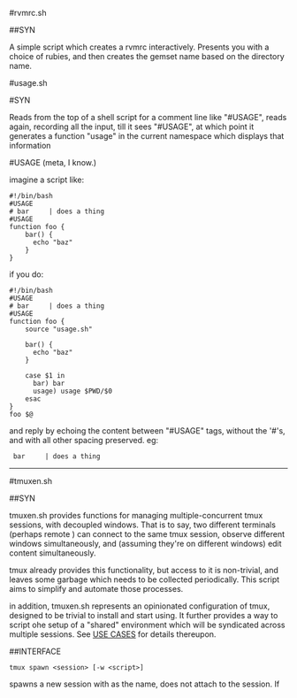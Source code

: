 #rvmrc.sh

##SYN

A simple script which creates a rvmrc interactively. Presents you with a choice of rubies, and then creates the
gemset name based on the directory name.

#usage.sh

#SYN

Reads from the top of a shell script for a comment line like "#USAGE", reads 
again, recording all the input, till it sees "#USAGE", at which point it generates
a function "usage" in the current namespace which displays that information

#USAGE
(meta, I know.)

imagine a script like:

    #!/bin/bash
    #USAGE
    # bar     | does a thing
    #USAGE
    function foo {
        bar() {
          echo "baz"
        }
    }

if you do:

    #!/bin/bash
    #USAGE
    # bar     | does a thing
    #USAGE
    function foo {
        source "usage.sh"

        bar() {
          echo "baz"
        }
        
        case $1 in 
          bar) bar
          usage) usage $PWD/$0
        esac
    }
    foo $@

and reply by echoing the content between "#USAGE" tags, without the '#'s, and 
with all other spacing preserved. eg:

     bar     | does a thing

-------------------------------------------------------------------------------

#tmuxen.sh

##SYN

tmuxen.sh provides functions for managing multiple-concurrent tmux sessions,
with decoupled windows. That is to say, two different terminals (perhaps remote
) can connect to the same tmux session, observe different windows simultaneously,
and (assuming they're on different windows) edit content simultaneously.

tmux already provides this functionality, but access to it is non-trivial, and
leaves some garbage which needs to be collected periodically. This script aims
to simplify and automate those processes.

in addition, tmuxen.sh represents an opinionated configuration of tmux, designed
to be trivial to install and start using. It further provides a way to script
ohe setup of a "shared" environment which will be syndicated across multiple
sessions. See [USE CASES]() for details thereupon.

##INTERFACE

    tmux spawn <session> [-w <script>]

spawns a new session with <session> as the name, does not attach to the session.
If <script> is provided, that script is executed with the session's name as it's
first argument. This allows the scripting of the setup of the new session.

    tmux connect <session>

attaches to an existing session, but in a desynced way, as described above

    tmux kill <session>

kills the named session, and detaches all attached tmuxen

    tmux garbage [<session>]

removes all duplicated connections to the given session to which noone is attached.
If no session is given, does this for all sessions. Eg, assume there are sessions
like:

      foo     A
      foo-1
      foo-2   A
      bar
      bar-1
      bar-2

Running `tmux garbage foo` will leave you with:

      foo   A
      foo-2 A
      bar
      bar-1
      bar-2

and running `tmux garbage` will leave you with:

      foo   A
      foo-2 A
      bar

The next foo session will be foo-3. It is suggested that this command is run often, to
avoid cluttering your tmux server and potentially affecting performance.

    tmux prune <session>

removes all but the original tmux session, removes even clients attached in sub-sessions.
Eg, given

      foo     A
      foo-1
      foo-2   A
      bar
      bar-1
      bar-2

Running `tmux prune foo`, will give:

      foo     A
      bar
      bar-1
      bar-2


##INSTALLATION

install with:

    curl <url> | sh

if you want to remove tmuxen, running

    tmux tmuxen-implode

will restore normal tmux functionality, and -- if `.tmux.conf.existing` exists,
will prompt you to swap your current `.tmux.conf` for that (writing `.tmux.conf`
to `.tmux.conf.tmuxen` in the process)

##ROADMAP

  v0.1.0 goals:

    1) all command functionality present, with manual testing
    2) config included in script
    3) bash bomb installation (a la bash + curl / bash + wget)

  v0.5.0 goals:

    1) install/implode functionality in place,
    2) some automatic testing where possible.
        (unit testing bash scripts is often non-trivial)

  v1.0.0 goals:

    1) scripting/hooks for commands.
    2) full automatic testing suite (dependent on building such a thing)

  >v1.0.0 goals:

    merge some of this functionality into tmux proper? :)

##GLOSSARY

    tmux, n. (pl. "tmuxen")

1. A tool for multiplexing a terminal emulator.

2. A single named session of the tmux multiplexer.

    to tmux, v.

1. To make use of the "tmux" tool, "tmuxen" is an irregular gerund form of this
  verb.

    session, n.

1. A set of attached clients to a given tmux, eg, I have a "play" session, which
  has three clients attached

    client, n.

1. A single terminal emulator, running the tmux program, which is attached
  to a single session.

    to attach, v.

1. To add oneself (syncronously) to a session. Meaning that your terminal will
  exactly mirror any other terminal attached to that session

    to connect, v.
1. To add oneself (desyncronously) to a session. Meaning that your terminal is
  free to move to another shell in the session

    window, n. (syn: "subshell", "shell", "terminal")

1. A single multiplex terminal emulator within a given tmux


##USE CASES

  1. Sharing an IRC session across a "work" and "play" tmux

I start by spawning a tmux via `tmux spawn irc`, in which I execute my favorite
IRC client. Also, I turn off the statusline for this tmux.

I then spawn two more tmuxen, eg `tmux spawn work` and `tmux spawn play`. In each,
I open a shell and attach to the "irc" tmux. This is a syncronous attachment, but
there is only one window. The effect is that I have joined these two tmuxen to
each other, spawning only one instance of the irc program.

This use case also fits when you want to share rtorrent/mpd players/similar "global"
programs, but want to separate, as is implied, work from play.

  2. High-speed pair programming

Jack and Jill are writing code, Jack sets up a user account for Jill on his system,
Jill ssh's to Jack's system and connects to a tmux session. While Jack is writing
up a test, Jill is in another window, setting opening up some files which will need
be edited to make the test pass. Jill takes over driving while Jack watches and runs
the tests. Jill asks Jack to run a migration to add a property they agree they'll need.
While Jack writes the migration, Jill finishes cleaning up the code and gets ready
to run the migration.

The benefit here is that this style of high-speed driver switching means you don't have
the dreaded "drag along developer" problem. Wherein one member of the pair is doing
all the code, and the other is doing nothing but twiddling his thumbs and catching spelling
errors. This methodology also is useful in bringing new developers onto the project,
since they can handle the more tedious (in the eyes of the more experienced developer) tasks
which teach the fundamental aspects of the system, while the main developer is free
to focus on extending (and explaining) the more esoteric/complex feature they may be
working on.

  3. Bulletin board

For a particularly odd usage, imagine a single machine is running a tmux to which
many developers in a team attach. Such a session may contain notes for other developers,
a session in which two non-paring developers might connect to do some impromptu knowledge
transfer, or contain a continuous stream of exception logs / long lived connections
to servers. In this way, the "bulletin board" server can function a virtual meeting ground.

--------------------------------------------------------------------------------

#dirmark.sh

Dirstack is great when you're jumping within a linear directory structure. eg,
going from

    /a/b/c/d/e
    /a/b/c
    /a/b/c/d
    /a/b/c
    /a/b/c/d/e

But, if you're jumping between three or four different directories repeatedly,
it's pretty annoying to work out how to get the stack to play fair with you.

Take, for instance, the case of the ruby application-with-custom-middleware.
You might have a structure like:

    /code/app
    /code/middleware
    /code/backend/server/api/libs

Basically, what you want to be able to jump from app to the `libs` subdir to
the middleware subdir, and be able to go "back" that's easy enough, it'd be:

    dirstack push ../middleware #put PWD on the stack, go to middleware dir
    dirstack push . # put ../middleware on top of the stack
    dirstack swap # make ../app be the top of the stack, with middleware below

Now I'm in middleware, and I can `dirstack pop` to get to the app dir, and if
I do that again, I'll jump back to middleware, and that's the end. If I want
to preserve the stack as I go, I'd have to use:

    dirstack push .
    dirstack swap
    dirstack pop

God help you when you want to include jumping to subdirectories, or a third
member of this `cd` tango.

Enter `dirmark`, dirmark is basic bookmarking for directories. The idea is
easy enough, in the above scenario, instead of the ds nightmare, we want
this:

    #in --/app
    dirmark mark: current as: APP
    cd ../middleware
    dirmark mark: current as: MID
    cd ../wherever/else/you/like
    dirmark mark: current as: SOMEWHERE
    # ... later ...
    dirmark goto: APP
    # PWD is now --/app

That's a little annoying though, with the current's everywhere, so we should
support:

    dirmark as: <NAME> #mark's the current directory as <NAME>

We also should be able to do

    dirmark mark: /some/path as: <NAME>

This, in addition to some support methods (clear, show, etc), would totally
solve our problem. The true value comes when you have to jump to distant
directories (like, perhaps, when you have to jump from the source for some
ruby gem and back to your app)

--------------------------------------------------------------------------------

# assoc_array

An associative array implementation in pure bash using files for persistence over
time.

usage:

assoc_array from: <PERSISTING_FILE>

followed by any of:

    ... delete_key: <KEY>           # deletes the key from the list if present.
                                    #  does nothing (and returns -1) if not present.
    ... key: <KEY> value: <VALUE>   # inserts the given value for the key
    ... retrieve: <KEY>             # returns the value of the given key
    ... show                        # shows the contents of the array
    ... clear                       # clears the array

the efficiency of these things is minimal, mostly O(n) or worse. Future plans
may include using Redis or something.
